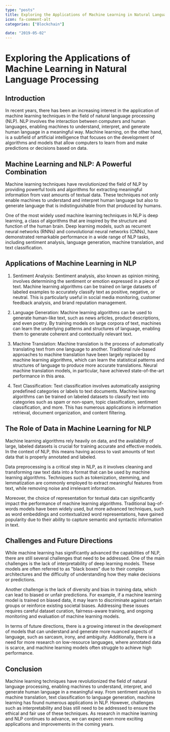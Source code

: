 ```yaml
---
type: "posts"
title: Exploring the Applications of Machine Learning in Natural Language Processing
icon: fa-comment-alt
categories: ["Blockchain"]

date: "2019-05-02"
---
```




# Exploring the Applications of Machine Learning in Natural Language Processing

## Introduction

In recent years, there has been an increasing interest in the application of machine learning techniques in the field of natural language processing (NLP). NLP involves the interaction between computers and human languages, enabling machines to understand, interpret, and generate human language in a meaningful way. Machine learning, on the other hand, is a subfield of artificial intelligence that focuses on the development of algorithms and models that allow computers to learn from and make predictions or decisions based on data.

## Machine Learning and NLP: A Powerful Combination

Machine learning techniques have revolutionized the field of NLP by providing powerful tools and algorithms for extracting meaningful information from vast amounts of textual data. These techniques not only enable machines to understand and interpret human language but also to generate language that is indistinguishable from that produced by humans.

One of the most widely used machine learning techniques in NLP is deep learning, a class of algorithms that are inspired by the structure and function of the human brain. Deep learning models, such as recurrent neural networks (RNNs) and convolutional neural networks (CNNs), have demonstrated remarkable performance in a wide range of NLP tasks, including sentiment analysis, language generation, machine translation, and text classification.

## Applications of Machine Learning in NLP

1. Sentiment Analysis: Sentiment analysis, also known as opinion mining, involves determining the sentiment or emotion expressed in a piece of text. Machine learning algorithms can be trained on large datasets of labeled examples to accurately classify text as positive, negative, or neutral. This is particularly useful in social media monitoring, customer feedback analysis, and brand reputation management.

2. Language Generation: Machine learning algorithms can be used to generate human-like text, such as news articles, product descriptions, and even poetry. By training models on large corpora of text, machines can learn the underlying patterns and structures of language, enabling them to generate coherent and contextually relevant text.

3. Machine Translation: Machine translation is the process of automatically translating text from one language to another. Traditional rule-based approaches to machine translation have been largely replaced by machine learning algorithms, which can learn the statistical patterns and structures of language to produce more accurate translations. Neural machine translation models, in particular, have achieved state-of-the-art performance in this area.

4. Text Classification: Text classification involves automatically assigning predefined categories or labels to text documents. Machine learning algorithms can be trained on labeled datasets to classify text into categories such as spam or non-spam, topic classification, sentiment classification, and more. This has numerous applications in information retrieval, document organization, and content filtering.

## The Role of Data in Machine Learning for NLP

Machine learning algorithms rely heavily on data, and the availability of large, labeled datasets is crucial for training accurate and effective models. In the context of NLP, this means having access to vast amounts of text data that is properly annotated and labeled.

Data preprocessing is a critical step in NLP, as it involves cleaning and transforming raw text data into a format that can be used by machine learning algorithms. Techniques such as tokenization, stemming, and lemmatization are commonly employed to extract meaningful features from text, while removing noise and irrelevant information.

Moreover, the choice of representation for textual data can significantly impact the performance of machine learning algorithms. Traditional bag-of-words models have been widely used, but more advanced techniques, such as word embeddings and contextualized word representations, have gained popularity due to their ability to capture semantic and syntactic information in text.

## Challenges and Future Directions

While machine learning has significantly advanced the capabilities of NLP, there are still several challenges that need to be addressed. One of the main challenges is the lack of interpretability of deep learning models. These models are often referred to as "black boxes" due to their complex architectures and the difficulty of understanding how they make decisions or predictions.

Another challenge is the lack of diversity and bias in training data, which can lead to biased or unfair predictions. For example, if a machine learning model is trained on biased data, it may learn to discriminate against certain groups or reinforce existing societal biases. Addressing these issues requires careful dataset curation, fairness-aware training, and ongoing monitoring and evaluation of machine learning models.

In terms of future directions, there is a growing interest in the development of models that can understand and generate more nuanced aspects of language, such as sarcasm, irony, and ambiguity. Additionally, there is a need for more research on low-resource languages, where annotated data is scarce, and machine learning models often struggle to achieve high performance.

## Conclusion

Machine learning techniques have revolutionized the field of natural language processing, enabling machines to understand, interpret, and generate human language in a meaningful way. From sentiment analysis to machine translation, text classification to language generation, machine learning has found numerous applications in NLP. However, challenges such as interpretability and bias still need to be addressed to ensure the ethical and fair use of these techniques. As research in machine learning and NLP continues to advance, we can expect even more exciting applications and improvements in the coming years.
